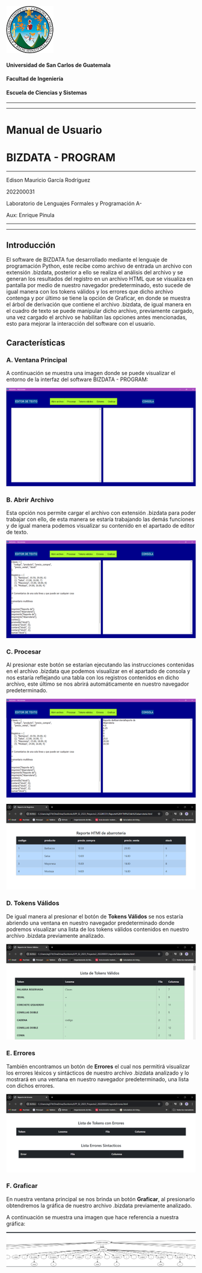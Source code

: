 
![Logo-Usac](images/logo.png "Logotipo-Usac")

#### Universidad de San Carlos de Guatemala
#### Facultad de Ingeniería
#### Escuela de Ciencias y Sistemas

---
---

# Manual de Usuario
# BIZDATA - PROGRAM

---

Edison Mauricio García Rodríguez

202200031

Laboratorio de Lenguajes Formales y Programación A-

Aux: Enrique Pinula

---
---

## Introducción
El software de BIZDATA fue desarrollado mediante el lenguaje de programación Python, este recibe como archivo de entrada un archivo con extensión .bizdata, posterior a ello se realiza el análisis del archivo y se generan los resultados del registro en un archivo HTML que se visualiza en pantalla por medio de nuestro navegador predeterminado, esto sucede de igual manera con los tokens válidos y los errores que dicho archivo contenga y por último se tiene la opción de Graficar, en donde se muestra el árbol de derivación que contiene el archivo .bizdata, de igual manera en el cuadro de texto se puede manipular dicho archivo, previamente cargado, una vez cargado el archivo se habilitan las opciones antes mencionadas, esto para mejorar la interacción del software con el usuario.

## Características
### A. Ventana Principal
A continuación se muestra una imagen donde se puede visualizar el entorno de la interfaz del software BIZDATA - PROGRAM:

![VPrincipal](images/image1.png "Ventana Principal")

### B. Abrir Archivo
Esta opción nos permite cargar el archivo con extensión .bizdata para poder trabajar con ello, de esta manera se estaría trabajando las demás funciones y de igual manera podemos visualizar su contenido en el apartado de editor de texto.

![buttonAbrirArchivo](images/image2.png "Botón Abrir Archivo")

### C. Procesar
Al presionar este botón se estarían ejecutando las instrucciones contenidas en el archivo .bizdata que podemos visualizar en el apartado de consola y nos estaría reflejando una tabla con los registros contenidos en dicho archivo, este último se nos abrirá automáticamente en nuestro navegador predeterminado.

![buttonProcesar](images/image3.1.png "Botón Procesar")

![TablaRegistros](images/image3.2.png "Tabla de Registros")

### D. Tokens Válidos
De igual manera al presionar el botón de **Tokens Válidos** se nos estaría abriendo una ventana en nuestro navegador predeterminado donde podremos visualizar una lista de los tokens válidos contenidos en nuestro archivo .bizdata previamente analizado.

![buttonTokens](images/image4.png "Botón Tokens Válidos")

### E. Errores
También encontramos un botón de **Errores** el cual nos permitirá visualizar los errores léxicos y sintácticos de nuestro archivo .bizdata analizado y lo mostrará en una ventana en nuestro navegador predeterminado, una lista con dichos errores.

![buttonErrores](images/image5.png "Botón Errores")

### F. Graficar
En nuestra ventana principal se nos brinda un botón **Graficar**, al presionarlo obtendremos la gráfica de nuestro archivo .bizdata previamente analizado. 

A continuación se muestra una imagen que hace referencia a nuestra gráfica:

![buttonGraficar](images/image6.png "Botón Graficar")